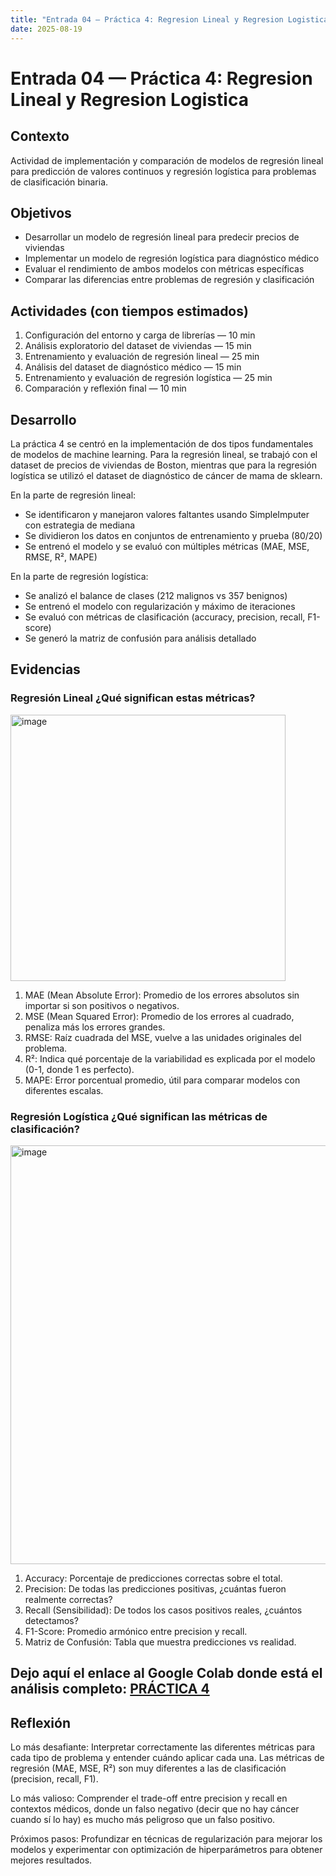 ```yaml
---
title: "Entrada 04 — Práctica 4: Regresion Lineal y Regresion Logistica"
date: 2025-08-19
---
```


# Entrada 04 — Práctica 4: Regresion Lineal y Regresion Logistica

## Contexto
Actividad de implementación y comparación de modelos de regresión lineal para predicción de valores continuos y regresión logística para problemas de clasificación binaria.

## Objetivos
- Desarrollar un modelo de regresión lineal para predecir precios de viviendas
- Implementar un modelo de regresión logística para diagnóstico médico
- Evaluar el rendimiento de ambos modelos con métricas específicas
- Comparar las diferencias entre problemas de regresión y clasificación

## Actividades (con tiempos estimados)
1. Configuración del entorno y carga de librerías — 10 min
2. Análisis exploratorio del dataset de viviendas — 15 min
3. Entrenamiento y evaluación de regresión lineal — 25 min
4. Análisis del dataset de diagnóstico médico — 15 min
5. Entrenamiento y evaluación de regresión logística — 25 min
6. Comparación y reflexión final — 10 min

## Desarrollo
La práctica 4 se centró en la implementación de dos tipos fundamentales de modelos de machine learning. Para la regresión lineal, se trabajó con el dataset de precios de viviendas de Boston, mientras que para la regresión logística se utilizó el dataset de diagnóstico de cáncer de mama de sklearn.

En la parte de regresión lineal:
- Se identificaron y manejaron valores faltantes usando SimpleImputer con estrategia de mediana
- Se dividieron los datos en conjuntos de entrenamiento y prueba (80/20)
- Se entrenó el modelo y se evaluó con múltiples métricas (MAE, MSE, RMSE, R², MAPE)

En la parte de regresión logística:
- Se analizó el balance de clases (212 malignos vs 357 benignos)
- Se entrenó el modelo con regularización y máximo de iteraciones
- Se evaluó con métricas de clasificación (accuracy, precision, recall, F1-score)
- Se generó la matriz de confusión para análisis detallado

## Evidencias

### Regresión Lineal ¿Qué significan estas métricas?
<img width="440" height="426" alt="image" src="https://github.com/user-attachments/assets/8e4f4bdb-9bb2-4726-8a35-52decf417ec7" />

1. MAE (Mean Absolute Error): Promedio de los errores absolutos sin importar si son positivos o negativos.
2. MSE (Mean Squared Error): Promedio de los errores al cuadrado, penaliza más los errores grandes.
3. RMSE: Raíz cuadrada del MSE, vuelve a las unidades originales del problema.
4. R²: Indica qué porcentaje de la variabilidad es explicada por el modelo (0-1, donde 1 es perfecto).
5. MAPE: Error porcentual promedio, útil para comparar modelos con diferentes escalas.

### Regresión Logística ¿Qué significan las métricas de clasificación?
<img width="652" height="670" alt="image" src="https://github.com/user-attachments/assets/43cbde52-9765-4ee8-85e0-0e374984d507" />

1. Accuracy: Porcentaje de predicciones correctas sobre el total.
2. Precision: De todas las predicciones positivas, ¿cuántas fueron realmente correctas?
3. Recall (Sensibilidad): De todos los casos positivos reales, ¿cuántos detectamos?
4. F1-Score: Promedio armónico entre precision y recall.
5. Matriz de Confusión: Tabla que muestra predicciones vs realidad.

## Dejo aquí el enlace al Google Colab donde está el análisis completo: [PRÁCTICA 4](https://colab.research.google.com/drive/1AUPagcGfYV__SJybcazNQvZVUzQkQ51B?usp=sharing)

## Reflexión
Lo más desafiante: Interpretar correctamente las diferentes métricas para cada tipo de problema y entender cuándo aplicar cada una. Las métricas de regresión (MAE, MSE, R²) son muy diferentes a las de clasificación (precision, recall, F1).

Lo más valioso: Comprender el trade-off entre precision y recall en contextos médicos, donde un falso negativo (decir que no hay cáncer cuando sí lo hay) es mucho más peligroso que un falso positivo.

Próximos pasos: Profundizar en técnicas de regularización para mejorar los modelos y experimentar con optimización de hiperparámetros para obtener mejores resultados.
